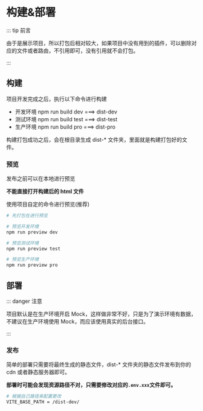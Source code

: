 # 构建&部署

::: tip 前言

由于是展示项目，所以打包后相对较大，如果项目中没有用到的插件，可以删除对应的文件或者路由，不引用即可，没有引用就不会打包。

:::

## 构建

项目开发完成之后，执行以下命令进行构建

- 开发环境 npm run build dev ===> dist-dev
- 测试环境 npm run build test ===> dist-test
- 生产环境 npm run build pro ===> dist-pro

构建打包成功之后，会在根目录生成 dist-* 文件夹，里面就是构建打包好的文件。

### 预览

发布之前可以在本地进行预览

**不能直接打开构建后的 html 文件**

使用项目自定的命令进行预览(推荐)

```bash
# 先打包在进行预览

# 预览开发环境
npm run preview dev

# 预览测试环境
npm run preview test

# 预览生产环境
npm run preview pro
```

## 部署

::: danger 注意

项目默认是在生产环境开启 Mock，这样做非常不好，只是为了演示环境有数据，不建议在生产环境使用 Mock，而应该使用真实的后台接口。

:::

### 发布

简单的部署只需要将最终生成的静态文件，dist-* 文件夹的静态文件发布到你的 cdn 或者静态服务器即可。

**部署时可能会发现资源路径不对，只需要修改对应的`.env.xxx`文件即可。**

```bash
# 根据自己路径来配置更改
VITE_BASE_PATH = /dist-dev/
```
